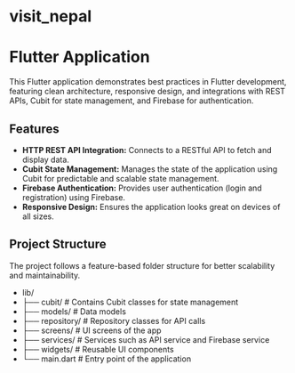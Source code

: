# visit_nepal

# Flutter Application

This Flutter application demonstrates best practices in Flutter development, featuring clean architecture, responsive design, and integrations with REST APIs, Cubit for state management, and Firebase for authentication.

## Features

- **HTTP REST API Integration:** Connects to a RESTful API to fetch and display data.
- **Cubit State Management:** Manages the state of the application using Cubit for predictable and scalable state management.
- **Firebase Authentication:** Provides user authentication (login and registration) using Firebase.
- **Responsive Design:** Ensures the application looks great on devices of all sizes.
## Project Structure
The project follows a feature-based folder structure for better scalability and maintainability.
- lib/
- ├── cubit/                # Contains Cubit classes for state management
- ├── models/               # Data models
- ├── repository/           # Repository classes for API calls
- ├── screens/              # UI screens of the app
- ├── services/             # Services such as API service and Firebase service
- ├── widgets/              # Reusable UI components
- └── main.dart             # Entry point of the application

